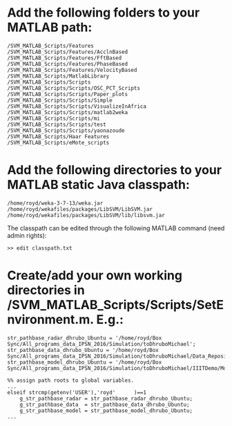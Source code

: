# Add the following folders to your MATLAB path:

	/SVM_MATLAB_Scripts/Features
	/SVM_MATLAB_Scripts/Features/AcclnBased
	/SVM_MATLAB_Scripts/Features/FftBased
	/SVM_MATLAB_Scripts/Features/PhaseBased
	/SVM_MATLAB_Scripts/Features/VelocityBased
	/SVM_MATLAB_Scripts/MatlabLibrary
	/SVM_MATLAB_Scripts/Scripts
	/SVM_MATLAB_Scripts/Scripts/OSC_PCT_Scripts
	/SVM_MATLAB_Scripts/Scripts/Paper_plots
	/SVM_MATLAB_Scripts/Scripts/Simple
	/SVM_MATLAB_Scripts/Scripts/VisualizeInAfrica
	/SVM_MATLAB_Scripts/Scripts/matlab2weka
	/SVM_MATLAB_Scripts/Scripts/mi
	/SVM_MATLAB_Scripts/Scripts/test
	/SVM_MATLAB_Scripts/Scripts/yaonazoude
	/SVM_MATLAB_Scripts/Haar Features
	/SVM_MATLAB_Scripts/eMote_scripts

# Add the following directories to your MATLAB static Java classpath:

	/home/royd/weka-3-7-13/weka.jar
	/home/royd/wekafiles/packages/LibSVM/LibSVM.jar
	/home/royd/wekafiles/packages/LibSVM/lib/libsvm.jar

The classpath can be edited through the following MATLAB command (need admin rights):

	>> edit classpath.txt

# Create/add your own working directories in /SVM_MATLAB_Scripts/Scripts/SetEnvironment.m. E.g.:

	str_pathbase_radar_dhrubo_Ubuntu = '/home/royd/Box Sync/All_programs_data_IPSN_2016/Simulation/toDhruboMichael';
	str_pathbase_data_dhrubo_Ubuntu = '/home/royd/Box Sync/All_programs_data_IPSN_2016/Simulation/toDhruboMichael/Data_Repository';
	str_pathbase_model_dhrubo_Ubuntu = '/home/royd/Box Sync/All_programs_data_IPSN_2016/Simulation/toDhruboMichael/IIITDemo/Models/royd';
	
	%% assign path roots to global variables.
	...
	elseif strcmp(getenv('USER'),'royd'      )==1
	    g_str_pathbase_radar = str_pathbase_radar_dhrubo_Ubuntu;
	    g_str_pathbase_data  = str_pathbase_data_dhrubo_Ubuntu;
	    g_str_pathbase_model = str_pathbase_model_dhrubo_Ubuntu;
	...
	
